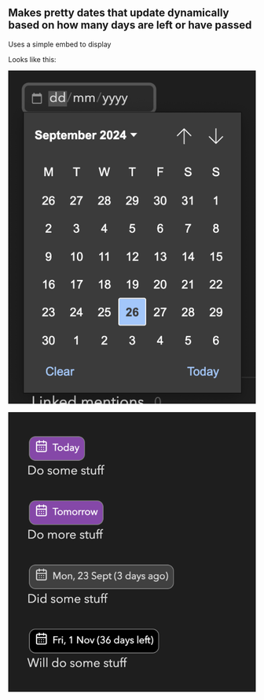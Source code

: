 ## Makes pretty dates that update dynamically based on how many days are left or have passed

Uses a simple embed to display

Looks like this:

![date-selector](./img/datepicker.png)

![example](./img/example.png)


